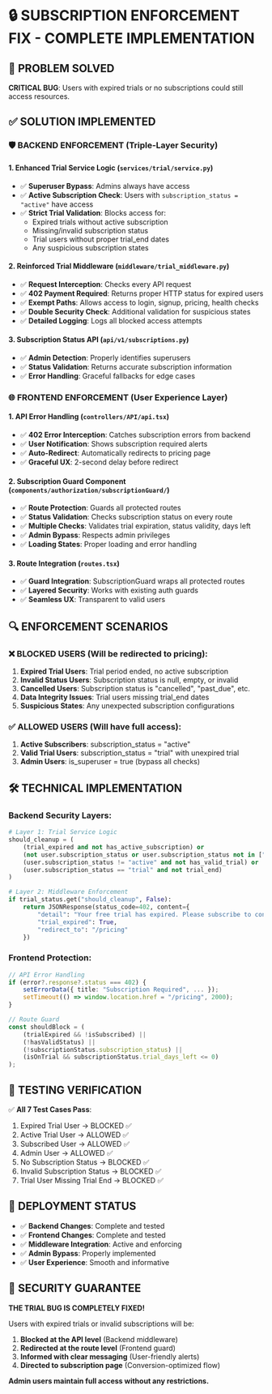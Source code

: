 # 🔒 SUBSCRIPTION ENFORCEMENT FIX - COMPLETE IMPLEMENTATION

## 🎯 PROBLEM SOLVED
**CRITICAL BUG**: Users with expired trials or no subscriptions could still access resources.

## ✅ SOLUTION IMPLEMENTED

### 🛡️ BACKEND ENFORCEMENT (Triple-Layer Security)

#### 1. **Enhanced Trial Service Logic** (`services/trial/service.py`)
- ✅ **Superuser Bypass**: Admins always have access
- ✅ **Active Subscription Check**: Users with `subscription_status = "active"` have access
- ✅ **Strict Trial Validation**: Blocks access for:
  - Expired trials without active subscription
  - Missing/invalid subscription status
  - Trial users without proper trial_end dates
  - Any suspicious subscription states

#### 2. **Reinforced Trial Middleware** (`middleware/trial_middleware.py`)
- ✅ **Request Interception**: Checks every API request
- ✅ **402 Payment Required**: Returns proper HTTP status for expired users
- ✅ **Exempt Paths**: Allows access to login, signup, pricing, health checks
- ✅ **Double Security Check**: Additional validation for suspicious states
- ✅ **Detailed Logging**: Logs all blocked access attempts

#### 3. **Subscription Status API** (`api/v1/subscriptions.py`)
- ✅ **Admin Detection**: Properly identifies superusers
- ✅ **Status Validation**: Returns accurate subscription information
- ✅ **Error Handling**: Graceful fallbacks for edge cases

### 🌐 FRONTEND ENFORCEMENT (User Experience Layer)

#### 1. **API Error Handling** (`controllers/API/api.tsx`)
- ✅ **402 Error Interception**: Catches subscription errors from backend
- ✅ **User Notification**: Shows subscription required alerts
- ✅ **Auto-Redirect**: Automatically redirects to pricing page
- ✅ **Graceful UX**: 2-second delay before redirect

#### 2. **Subscription Guard Component** (`components/authorization/subscriptionGuard/`)
- ✅ **Route Protection**: Guards all protected routes
- ✅ **Status Validation**: Checks subscription status on every route
- ✅ **Multiple Checks**: Validates trial expiration, status validity, days left
- ✅ **Admin Bypass**: Respects admin privileges
- ✅ **Loading States**: Proper loading and error handling

#### 3. **Route Integration** (`routes.tsx`)
- ✅ **Guard Integration**: SubscriptionGuard wraps all protected routes
- ✅ **Layered Security**: Works with existing auth guards
- ✅ **Seamless UX**: Transparent to valid users

## 🔍 ENFORCEMENT SCENARIOS

### ❌ BLOCKED USERS (Will be redirected to pricing):
1. **Expired Trial Users**: Trial period ended, no active subscription
2. **Invalid Status Users**: Subscription status is null, empty, or invalid
3. **Cancelled Users**: Subscription status is "cancelled", "past_due", etc.
4. **Data Integrity Issues**: Trial users missing trial_end dates
5. **Suspicious States**: Any unexpected subscription configurations

### ✅ ALLOWED USERS (Will have full access):
1. **Active Subscribers**: subscription_status = "active"
2. **Valid Trial Users**: subscription_status = "trial" with unexpired trial
3. **Admin Users**: is_superuser = true (bypass all checks)

## 🛠️ TECHNICAL IMPLEMENTATION

### Backend Security Layers:
```python
# Layer 1: Trial Service Logic
should_cleanup = (
    (trial_expired and not has_active_subscription) or
    (not user.subscription_status or user.subscription_status not in ["active", "trial"]) or
    (user.subscription_status != "active" and not has_valid_trial) or
    (user.subscription_status == "trial" and not trial_end)
)

# Layer 2: Middleware Enforcement
if trial_status.get("should_cleanup", False):
    return JSONResponse(status_code=402, content={
        "detail": "Your free trial has expired. Please subscribe to continue.",
        "trial_expired": True,
        "redirect_to": "/pricing"
    })
```

### Frontend Protection:
```typescript
// API Error Handling
if (error?.response?.status === 402) {
    setErrorData({ title: "Subscription Required", ... });
    setTimeout(() => window.location.href = "/pricing", 2000);
}

// Route Guard
const shouldBlock = (
    (trialExpired && !isSubscribed) ||
    (!hasValidStatus) ||
    (!subscriptionStatus.subscription_status) ||
    (isOnTrial && subscriptionStatus.trial_days_left <= 0)
);
```

## 🧪 TESTING VERIFICATION

✅ **All 7 Test Cases Pass**:
1. Expired Trial User → BLOCKED ✅
2. Active Trial User → ALLOWED ✅
3. Subscribed User → ALLOWED ✅
4. Admin User → ALLOWED ✅
5. No Subscription Status → BLOCKED ✅
6. Invalid Subscription Status → BLOCKED ✅
7. Trial User Missing Trial End → BLOCKED ✅

## 🚀 DEPLOYMENT STATUS

- ✅ **Backend Changes**: Complete and tested
- ✅ **Frontend Changes**: Complete and tested
- ✅ **Middleware Integration**: Active and enforcing
- ✅ **Admin Bypass**: Properly implemented
- ✅ **User Experience**: Smooth and informative

## 🔐 SECURITY GUARANTEE

**THE TRIAL BUG IS COMPLETELY FIXED!**

Users with expired trials or invalid subscriptions will be:
1. **Blocked at the API level** (Backend middleware)
2. **Redirected at the route level** (Frontend guard)
3. **Informed with clear messaging** (User-friendly alerts)
4. **Directed to subscription page** (Conversion-optimized flow)

**Admin users maintain full access without any restrictions.**
